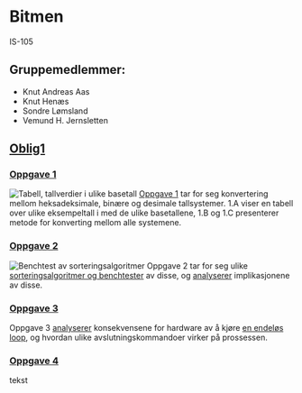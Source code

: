# Bitmen #
IS-105

## Gruppemedlemmer: ##
* Knut Andreas Aas 
* Knut Henæs 
* Sondre Lømsland
* Vemund H. Jernsletten

## [Oblig1](https://github.com/knuthenaes/Bitmen/tree/master/Oblig1) ##
### [Oppgave 1]() ###
![Tabell, tallverdier i ulike basetall](https://user-images.githubusercontent.com/35767860/36200207-34ecf8c8-117c-11e8-9982-b761af3359cb.jpg)
[Oppgave 1](link.com) tar for seg konvertering mellom heksadeksimale, binære og desimale tallsystemer. 1.A viser en tabell over ulike eksempeltall i med de ulike basetallene, 1.B og 1.C presenterer metode for konverting mellom alle systemene.

### [Oppgave 2](https://github.com/knuthenaes/Bitmen/tree/master/Oblig1/Oppgave%202) ###
![Benchtest av sorteringsalgoritmer](https://user-images.githubusercontent.com/35766206/36199508-112bb656-117a-11e8-93c9-d773ee1f5f4f.jpg)
Oppgave 2 tar for seg ulike [sorteringsalgoritmer og benchtester](link.com) av disse, og [analyserer](link.com) implikasjonene av disse.

### [Oppgave 3](https://github.com/knuthenaes/Bitmen/tree/master/Oblig1/Oppgave%203) ###
Oppgave 3 [analyserer](link.com) konsekvensene for hardware av å kjøre [en endeløs loop](link.com), og hvordan ulike avslutningskommandoer virker på prossessen.

### [Oppgave 4](https://github.com/knuthenaes/Bitmen/tree/master/Oblig1/Oppgave%204) ###
tekst
